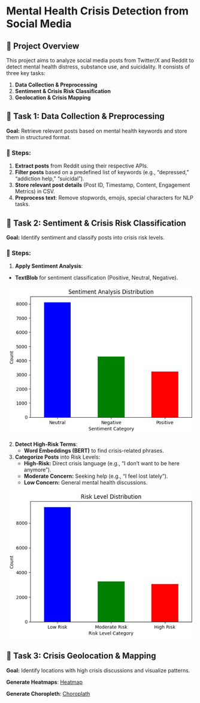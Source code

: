 # Mental Health Crisis Detection from Social Media

## 📌 Project Overview
This project aims to analyze social media posts from Twitter/X and Reddit to detect mental health distress, substance use, and suicidality. It consists of three key tasks:

1. **Data Collection & Preprocessing**
2. **Sentiment & Crisis Risk Classification**
3. **Geolocation & Crisis Mapping**


## 🔹 Task 1: Data Collection & Preprocessing
**Goal:** Retrieve relevant posts based on mental health keywords and store them in structured format.

### 🔹 Steps:
1. **Extract posts** from Reddit using their respective APIs.
2. **Filter posts** based on a predefined list of keywords (e.g., “depressed,” “addiction help,” “suicidal”).
3. **Store relevant post details** (Post ID, Timestamp, Content, Engagement Metrics) in CSV.
4. **Preprocess text**: Remove stopwords, emojis, special characters for NLP tasks.


## 🔹 Task 2: Sentiment & Crisis Risk Classification
**Goal:** Identify sentiment and classify posts into crisis risk levels.

### 🔹 Steps:
1. **Apply Sentiment Analysis**:
- **TextBlob** for sentiment classification (Positive, Neutral, Negative).

![Sentiment Analysis](vis/Sentiment_Analysis.png)

2. **Detect High-Risk Terms**:
   -  **Word Embeddings (BERT)** to find crisis-related phrases.
3. **Categorize Posts** into Risk Levels:
   - **High-Risk:** Direct crisis language (e.g., “I don’t want to be here anymore”).
   - **Moderate Concern:** Seeking help (e.g., “I feel lost lately”).
   - **Low Concern:** General mental health discussions.

![Risk Analysis](vis/Risk_Level.png)

## 🔹 Task 3: Crisis Geolocation & Mapping
**Goal:** Identify locations with high crisis discussions and visualize patterns.


 **Generate Heatmaps**:
 [Heatmap](vis/final_heatmap.html)

 
 **Generate Choropleth**:
 [Choroplath](vis/final_choropleth.html)


